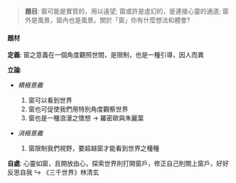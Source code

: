 > **題目**:
> 窗可能是實質的，用以遠望; 窗或許是虛幻的，是連接心靈的通道; 窗外是風景，窗內也是風景。關於「窗」你有什麼想法和體會?

#### 題材
**定義**: 窗之意義在一個角度觀照世間，是限制，也是一種引導，因人而異

**立論**:
- *積極意義*
	1. 窗可以看到世界
	2. 窗也可促使我們用特別角度觀察世界
	3. 窗也是一種浪漫之懷想 → 羅密歐與朱麗葉

- *消極意義*
	1. 窗限制我們視野，要超越窗才能看到世界之種種

**自處**:
心靈如窗，且開放由心，探索世界則打開窗戶，修正自己則關上窗戶，好好反思自我
↪️ 《三千世界》林清玄

